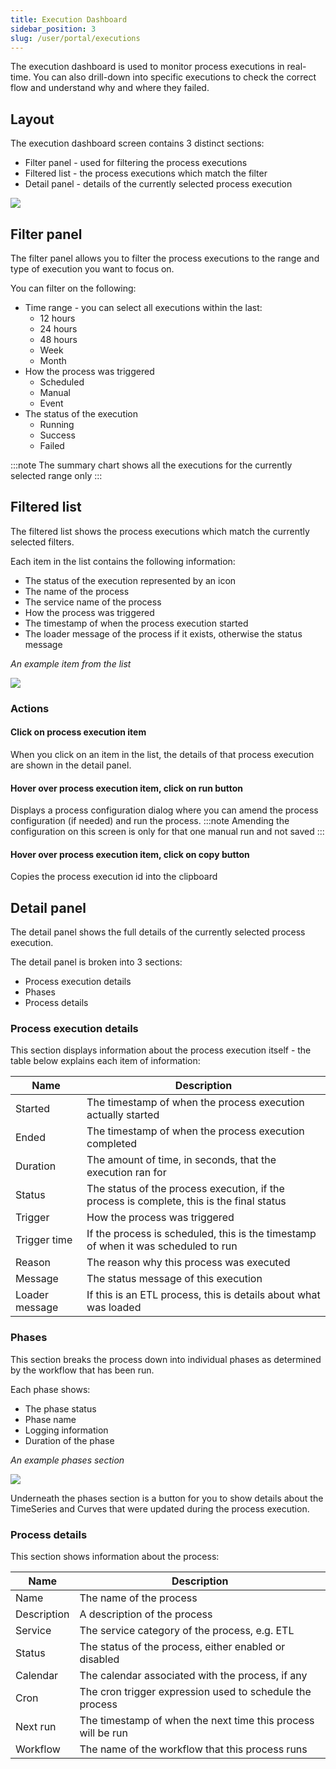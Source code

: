 ```yaml
---
title: Execution Dashboard
sidebar_position: 3
slug: /user/portal/executions
---
```

The execution dashboard is used to monitor process executions in real-time.
You can also drill-down into specific executions to check the correct flow and understand why and where they failed.

## Layout
The execution dashboard screen contains 3 distinct sections:
* Filter panel - used for filtering the process executions
* Filtered list - the process executions which match the filter
* Detail panel - details of the currently selected process execution

![](/img/portal/executions_layout.png)

## Filter panel
The filter panel allows you to filter the process executions to the range and type of execution you want to focus on.

You can filter on the following:
* Time range - you can select all executions within the last:
  * 12 hours
  * 24 hours
  * 48 hours
  * Week
  * Month
* How the process was triggered
  * Scheduled
  * Manual
  * Event
* The status of the execution
  * Running
  * Success
  * Failed

:::note
The summary chart shows all the executions for the currently selected range only
:::

## Filtered list
The filtered list shows the process executions which match the currently selected filters.

Each item in the list contains the following information:
* The status of the execution represented by an icon
* The name of the process
* The service name of the process
* How the process was triggered
* The timestamp of when the process execution started
* The loader message of the process if it exists, otherwise the status message

*An example item from the list*

![](/img/portal/executions_item.png)

### Actions
#### Click on process execution item
When you click on an item in the list, the details of that process execution are shown in the detail panel.

#### Hover over process execution item, click on run button
Displays a process configuration dialog where you can amend the process configuration (if needed) and run the process.
:::note
Amending the configuration on this screen is only for that one manual run and not saved
:::

#### Hover over process execution item, click on copy button
Copies the process execution id into the clipboard

## Detail panel
The detail panel shows the full details of the currently selected process execution.

The detail panel is broken into 3 sections:
* Process execution details
* Phases
* Process details

### Process execution details
This section displays information about the process execution itself - the table below explains each item of information:

|Name|Description|
|-|-|
|Started|The timestamp of when the process execution actually started|
|Ended|The timestamp of when the process execution completed|
|Duration|The amount of time, in seconds, that the execution ran for|
|Status|The status of the process execution, if the process is complete, this is the final status|
|Trigger|How the process was triggered|
|Trigger time|If the process is scheduled, this is the timestamp of when it was scheduled to run|
|Reason|The reason why this process was executed|
|Message|The status message of this execution|
|Loader message|If this is an ETL process, this is details about what was loaded|

### Phases
This section breaks the process down into individual phases as determined by the workflow that has been run.

Each phase shows:
* The phase status
* Phase name
* Logging information
* Duration of the phase

*An example phases section*

![](/img/portal/executions_phases.png)

Underneath the phases section is a button for you to show details about the TimeSeries and Curves that were updated during the process execution.

### Process details
This section shows information about the process:

|Name|Description|
|-|-|
|Name|The name of the process|
|Description|A description of the process|
|Service|The service category of the process, e.g. ETL|
|Status|The status of the process, either enabled or disabled|
|Calendar|The calendar associated with the process, if any|
|Cron|The cron trigger expression used to schedule the process|
|Next run|The timestamp of when the next time this process will be run|
|Workflow|The name of the workflow that this process runs|
